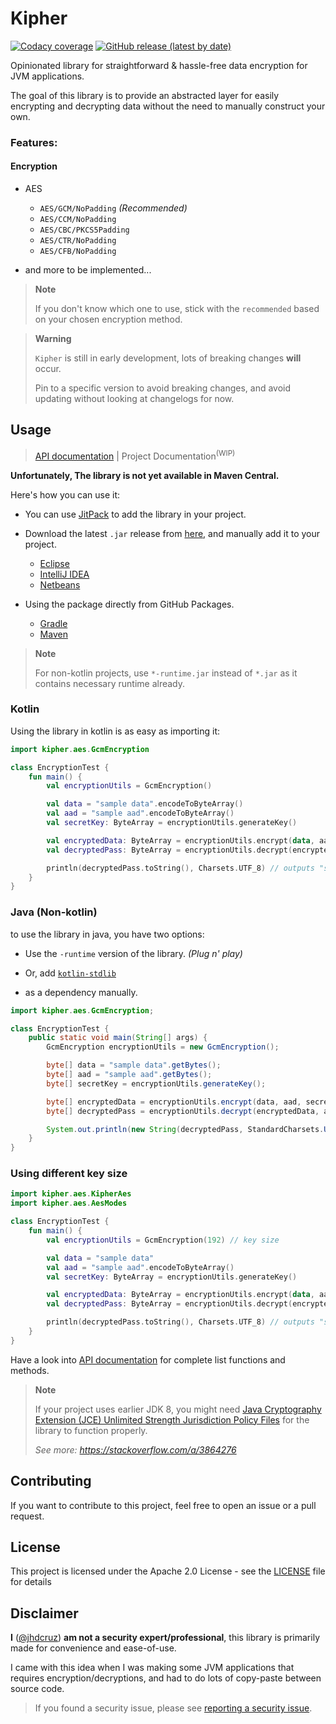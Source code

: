 # Kipher

[![Codacy coverage](https://img.shields.io/codacy/coverage/79a33e548aff4d96973084c99efaf462?color=%232459ED&label=Coverage&logo=codacy&style=for-the-badge)](https://app.codacy.com/gh/jhdcruz/kipher/dashboard) [![GitHub release (latest by date)](https://img.shields.io/github/v/release/jhdcruz/kipher?color=green&logo=github&style=for-the-badge)](https://github.com/jhdcruz/kipher/releases/latest)

Opinionated library for straightforward & hassle-free data encryption for JVM applications.

The goal of this library is to provide an abstracted layer for easily encrypting and decrypting data
without the need to manually construct your own.

### Features:

#### Encryption

- AES
    - `AES/GCM/NoPadding` _(Recommended)_
    - `AES/CCM/NoPadding`
    - `AES/CBC/PKCS5Padding`
    - `AES/CTR/NoPadding`
    - `AES/CFB/NoPadding`

- and more to be implemented...

> **Note**
>
> If you don't know which one to use, stick with the `recommended`
> based on your chosen encryption method.

> **Warning**
>
> `Kipher` is still in early development, lots of breaking changes **will** occur.
>
> Pin to a specific version to avoid breaking changes, and avoid updating without looking at
> changelogs for now.

## Usage

> [API documentation](https://jhdcruz.github.io/kipher/) | Project Documentation<sup>(WIP)</sup>

**Unfortunately, The library is not yet available in Maven Central.**

Here's how you can use it:

- You can use [JitPack](https://jitpack.io/) to add the library in your project.

- Download the latest `.jar` release from [here](https://github.com/jhdcruz/kipher/releases/latest),
  and manually add it to your project.
    - [Eclipse](https://stackoverflow.com/questions/2824515/how-to-add-external-library-properly-in-eclipse)
    - [IntelliJ IDEA](https://www.jetbrains.com/help/idea/library.html#define-library)
    - [Netbeans](https://stackoverflow.com/questions/4879903/how-to-add-a-jar-in-netbeans)

- Using the package directly from GitHub
  Packages.
    - [Gradle](https://docs.github.com/en/packages/working-with-a-github-packages-registry/working-with-the-gradle-registry#using-a-published-package)
    - [Maven](https://docs.github.com/en/packages/working-with-a-github-packages-registry/working-with-the-apache-maven-registry#installing-a-package)

> **Note**
>
> For non-kotlin projects, use `*-runtime.jar` instead of `*.jar` as it contains necessary runtime
> already.

### Kotlin

Using the library in kotlin is as easy as importing it:

```kotlin
import kipher.aes.GcmEncryption

class EncryptionTest {
    fun main() {
        val encryptionUtils = GcmEncryption()

        val data = "sample data".encodeToByteArray()
        val aad = "sample aad".encodeToByteArray()
        val secretKey: ByteArray = encryptionUtils.generateKey()

        val encryptedData: ByteArray = encryptionUtils.encrypt(data, aad, secretKey)
        val decryptedPass: ByteArray = encryptionUtils.decrypt(encryptedData, aad, secretKey)

        println(decryptedPass.toString(), Charsets.UTF_8) // outputs "sample data"
    }
}
```

### Java (Non-kotlin)

to use the library in java, you have two options:

- Use the `-runtime` version of the library. _(Plug n' play)_

- Or, add [`kotlin-stdlib`](https://mvnrepository.com/artifact/org.jetbrains.kotlin/kotlin-stdlib/)
- as a dependency manually.

```java
import kipher.aes.GcmEncryption;

class EncryptionTest {
    public static void main(String[] args) {
        GcmEncryption encryptionUtils = new GcmEncryption();

        byte[] data = "sample data".getBytes();
        byte[] aad = "sample aad".getBytes();
        byte[] secretKey = encryptionUtils.generateKey();

        byte[] encryptedData = encryptionUtils.encrypt(data, aad, secretKey);
        byte[] decryptedPass = encryptionUtils.decrypt(encryptedData, aad, secretKey);

        System.out.println(new String(decryptedPass, StandardCharsets.UTF_8)); // outputs "sample data"
    }
}
```

### Using different key size

```kotlin
import kipher.aes.KipherAes
import kipher.aes.AesModes

class EncryptionTest {
    fun main() {
        val encryptionUtils = GcmEncryption(192) // key size

        val data = "sample data"
        val aad = "sample aad".encodeToByteArray()
        val secretKey: ByteArray = encryptionUtils.generateKey()

        val encryptedData: ByteArray = encryptionUtils.encrypt(data, aad, secretKey)
        val decryptedPass: ByteArray = encryptionUtils.decrypt(encryptedData, aad, secretKey)

        println(decryptedPass.toString(), Charsets.UTF_8) // outputs "sample data"
    }
}
```

Have a look into [API documentation](https://jhdcruz.github.io/kipher/)
for complete list functions and methods.

> **Note**
>
> If your project uses earlier JDK 8, you might need
> [Java Cryptography Extension (JCE) Unlimited Strength Jurisdiction Policy Files](https://www.oracle.com/java/technologies/javase-jce-all-downloads.html)
> for the library to function properly.
>
> *See more: https://stackoverflow.com/a/3864276*

## Contributing

If you want to contribute to this project, feel free to open an issue or a pull request.

## License

This project is licensed under the Apache 2.0 License - see the [LICENSE](./LICENSE.txt) file for
details

## Disclaimer

**I** ([@jhdcruz](https://github.com/jhdcruz)) **am not a security expert/professional**, this
library
is primarily made for convenience and ease-of-use.

I came with this idea when I was making some JVM applications that requires encryption/decryptions,
and had to do lots of copy-paste between source code.

> If you found a security issue, please see [reporting a security issue](./SECURITY.md).
